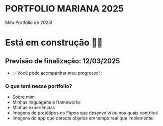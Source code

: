 # PORTFOLIO MARIANA 2025
Meu Portfólio de 2025! 

# Está em construção 🔨😄 
## Previsão de finalização: 12/03/2025

- ✨ Você pode acompanhar meu progresso! :

### O que terá nesse portfolio?
- Sobre mim
- Minhas linguagens e frameworks
- Minhas experiências
- Imagens de protótipos no Figma que desenvolvi ou nos quais contribuí
- Imagens do app que detecta objetos em tempo real que implementei


  
